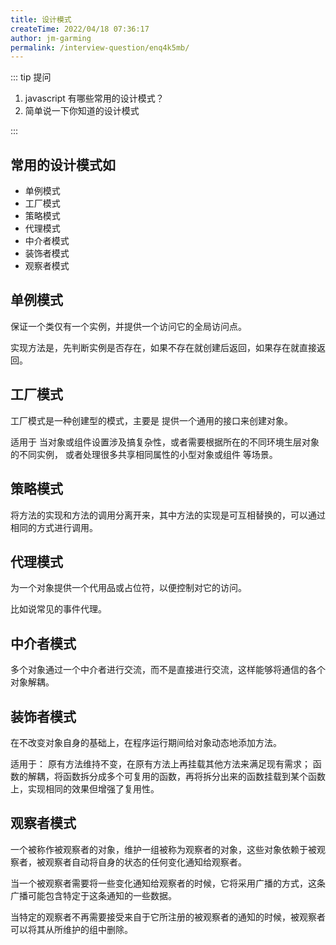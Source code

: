 ```yaml
---
title: 设计模式
createTime: 2022/04/18 07:36:17
author: jm-garming
permalink: /interview-question/enq4k5mb/
---
```


::: tip 提问

1. javascript 有哪些常用的设计模式？
2. 简单说一下你知道的设计模式

:::

## 常用的设计模式如

- 单例模式
- 工厂模式
- 策略模式
- 代理模式
- 中介者模式
- 装饰者模式
- 观察者模式

## 单例模式

保证一个类仅有一个实例，并提供一个访问它的全局访问点。

实现方法是，先判断实例是否存在，如果不存在就创建后返回，如果存在就直接返回。

## 工厂模式

工厂模式是一种创建型的模式，主要是 提供一个通用的接口来创建对象。

适用于 当对象或组件设置涉及搞复杂性，或者需要根据所在的不同环境生层对象的不同实例，
或者处理很多共享相同属性的小型对象或组件 等场景。

## 策略模式

将方法的实现和方法的调用分离开来，其中方法的实现是可互相替换的，可以通过相同的方式进行调用。

## 代理模式

为一个对象提供一个代用品或占位符，以便控制对它的访问。

比如说常见的事件代理。

## 中介者模式

多个对象通过一个中介者进行交流，而不是直接进行交流，这样能够将通信的各个对象解耦。

## 装饰者模式

在不改变对象自身的基础上，在程序运行期间给对象动态地添加方法。

适用于：
原有方法维持不变，在原有方法上再挂载其他方法来满足现有需求；
函数的解耦，将函数拆分成多个可复用的函数，再将拆分出来的函数挂载到某个函数上，实现相同的效果但增强了复用性。

## 观察者模式

一个被称作被观察者的对象，维护一组被称为观察者的对象，这些对象依赖于被观察者，被观察者自动将自身的状态的任何变化通知给观察者。

当一个被观察者需要将一些变化通知给观察者的时候，它将采用广播的方式，这条广播可能包含特定于这条通知的一些数据。

当特定的观察者不再需要接受来自于它所注册的被观察者的通知的时候，被观察者可以将其从所维护的组中删除。
